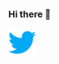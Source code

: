 ### Hi there 👋


<a href="www.google.com"><img src="https://github.com/brandanmcdevitt/brandanmcdevitt/blob/main/images/twitter.svg" width=50></a>

<!--
**brandanmcdevitt/brandanmcdevitt** is a ✨ _special_ ✨ repository because its `README.md` (this file) appears on your GitHub profile.

Here are some ideas to get you started:

- 🔭 I’m currently working on ...
- 🌱 I’m currently learning ...
- 👯 I’m looking to collaborate on ...
- 🤔 I’m looking for help with ...
- 💬 Ask me about ...
- 📫 How to reach me: ...
- 😄 Pronouns: ...
- ⚡ Fun fact: ...
-->
